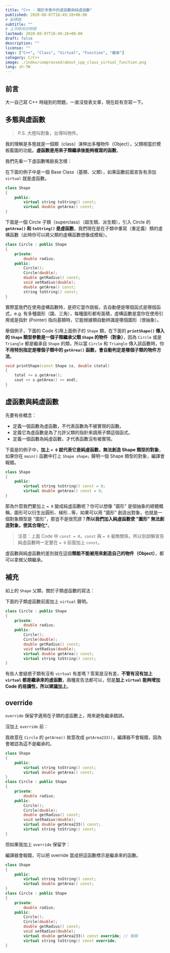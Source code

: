 ```yaml
---
title: "C++ - 關於多態中的虛函數與純虛函數"
published: 2020-08-07T18:49:28+08:00
# 副標題
subtitle: ""
# 上次修改的時間
lastmod: 2020-08-07T18:49:26+08:00
draft: false
description: ""
license: ""
tags: ["C++", "Class", "Virtual", "Function", "繼承"]
category: C/C++ 
image: ./index/compressed/about_cpp_class_virtual_function.png
lang: zh-TW
---
```


## 前言

大一自己寫 C++ 時碰到的問題，一直沒發表文章，現在趁有空寫一下。

## 多態與虛函數

> P.S. 大陸叫對象，台灣叫物件。

我的理解是多態就是一個類（class）演伸出多種物件（Object），父類相當於模板藍圖的功能。**虛函數是用來子類繼承後能夠複寫的函數**。

我們先看一下虛函數嘴臉長怎樣：

在下面的例子中是一個 Base Class（基類、父類），如果函數前面宣告有添加 `virtual` 就是虛函數。

```c++
class Shape
{
    public:
        virtual string toString() const;
        virtual double getArea() const;
}
```

下面是一個 Circle 子類（superclass）（超生類、派生類），引入 Circle 的 **`getArea()` 和 `toString()` 是虛函數**，我們現在是在子類中重寫（重定義）類的虛構函數（此時你可以將父類的虛構函數想像成模板）。

```c++
class Circle : public Shape
{
    private:
        double radius;
    public:
        Circle();
        Circle(double);
        double getRadius() const;
        void setRadius(double);
        double getArea() const;
        string toString() const;
}
```

實際當我們在使用虛構函數時，是把它當作跳板，去自動便是哪個函式是哪個函式，e.g. 有多種圖形（園、三角），每種圖形都有面積，虛構函數是當你在使用引用或是指針 (Pointer) 指向基類時，它能根據類自動辨識是哪個圖形（很抽象）。

舉個例子，下面的 Code 引用上面例子的 `Shape` 類，在下面的 **`printShape()` 傳入的 `Shape` 類型參數是一個子類繼承父類 `Shape` 的物件（對象）**，因為 `Circle` 或是 `Triangle` 都是繼承自 `Shape` 的類，所以當 `Circle` 和 `Triangle` 傳入該函數時，你**不用特別指定是哪個子類中的 `getArea()` 函數，會自動判定是哪個子類的物件方法**。

```c++
void printShape(const Shape &s, double &total)
{
    total += s.getArea();
    cout << s.getArea() << endl;
}
```

## 虛函數與純虛函數

先要有些概念：

- 定義一個函數為虛函數，不代表函數為不被實現的函數。
- 定義它為虛函數是為了允許父類的指針來調用子類這個函式。
- 定義一個函數為純虛函數，才代表函數沒有被實現。

下面是的例子中，**加上 `= 0` 就代表它是純虛函數，無法創造 Shape 類型的對象**，如果你在 `main()` 函數中打上 `Shape shape;` 聲明一個 Shape 類型的對象，編譯會報錯。

```c++
class Shape
{
    public:
        virtual string toString() const = 0;
        virtual double getArea() const = 0;
}
```

那為什麼我們要加上 `= 0` 變成純虛函數呢？你可以想像 "圖形" 是個抽象的總體概稱，圖形可以衍生出圓形、梯形...等，如果可以用 "圖形" 創造出對象，也就是一個對象類型是 "圖形"，那豈不是很荒謬？**所以我們加入純虛函數使 "圖形" 無法創造對象，使其合理化***。

> 注意：上面 Code 中 `const = 0`，`const` 與 `= 0` 毫無關係，所以別誤解宣告純虛函數時一定要在 `= 0` 前面加上 `const`。

虛函數與純虛函數的差別就在這個**類能不能被用來創造自己的物件（Object）**，都可以拿做父類繼承。

## 補充

如上的 `Shape` 父類，關於子類虛函數的寫法：

下面的子類虛函數前面加上 `virtual` 聲明。

```c++
class Circle : public Shape
{
    private:
        double radius;
    public:
        Circle();
        Circle(double);
        double getRadius() const;
        void setRadius(double);
        virtual double getArea() const;
        virtual string toString() const;
}
```

有些人會疑惑子類有沒有 `virtual` 有差嗎？答案是沒有差，**不管有沒有加上 `virtual` 都是繼承來的虛函數**，兩種宣告法都可以，但是**加上 `virtual` 能夠增加 Code 的易讀性，所以建議加上**。

## override

`override` 保留字適用在子類的虛函數上，用來避免繼承錯誤。

沒加上 `override` 前：

我故意在 `Circle` 的 `getArea()` 故意改成 `getArea233()`，編譯器不會報錯，因為會被認為這不是繼承的。

```c++
class Shape
{
    public:
        virtual string toString() const;
        virtual double getArea() const;
}
class Circle : public Shape
{
    private:
        double radius;
    public:
        Circle();
        Circle(double);
        double getRadius() const;
        void setRadius(double);
        virtual double getArea233() const;
        virtual string toString() const;
}
```

但如果我加上 `override` 保留字：

編譯器會報錯，可以把 override 當成把這函數標示是繼承來的函數。

```c++
class Shape
{
    public:
        virtual string toString() const;
        virtual double getArea() const;
}
class Circle : public Shape
{
    private:
        double radius;
    public:
        Circle();
        Circle(double);
        double getRadius() const;
        void setRadius(double);
        virtual double getArea233() const override; // 報錯
        virtual string toString() const override;
}
```